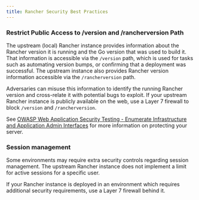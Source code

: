 ```yaml
---
title: Rancher Security Best Practices
---
```


<head>
  <link rel="canonical" href="https://ranchermanager.docs.rancher.com/reference-guides/rancher-security/rancher-security-best-practices"/>
</head>

### Restrict Public Access to /version and /rancherversion Path

The upstream (local) Rancher instance provides information about the Rancher version it is running and the Go version that was used to build it. That information is accessible via the `/version` path, which is used for tasks such as automating version bumps, or confirming that a deployment was successful. The upstream instance also provides Rancher version information accessible via the `/rancherversion` path.

Adversaries can misuse this information to identify the running Rancher version and cross-relate it with potential bugs to exploit. If your upstream Rancher instance is publicly available on the web, use a Layer 7 firewall to block `/version` and `/rancherversion`.

See [OWASP Web Application Security Testing - Enumerate Infrastructure and Application Admin Interfaces](https://owasp.org/www-project-web-security-testing-guide/stable/4-Web_Application_Security_Testing/02-Configuration_and_Deployment_Management_Testing/05-Enumerate_Infrastructure_and_Application_Admin_Interfaces.html) for more information on protecting your server.

### Session management

Some environments may require extra security controls regarding session management. The upstream Rancher instance does not implement a limit for active sessions for a specific user. 

If your Rancher instance is deployed in an environment which requires additional security requirements, use a Layer 7 firewall behind it.